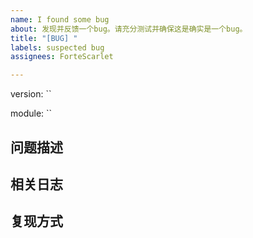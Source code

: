 ```yaml
---
name: I found some bug
about: 发现并反馈一个bug。请充分测试并确保这是确实是一个bug。
title: "[BUG] "
labels: suspected bug
assignees: ForteScarlet

---
```


<!--反馈前请仔细翻阅其他issue以确保没有其他issue提及相关内容。 -->
<!-- 就算你在群里反馈过也要认真填写哦 -->

version: `` <!-- 反馈的版本。请确保在最新版下测试。 -->

<!-- 
    反馈的模块。例如：component-mirai（组件）、core（核心）、http-client-ktor（http请求模板ktor实现）。如果你不知道具体是什么模块，可以不填。
 -->
module: `` 


## 问题描述
<!-- 尽量详细的描述你的问题 -->


## 相关日志
<!-- 出现错误或者异常情况时的相关DEBUG日志。尽量不要用图片，github经常无法显示图片。 -->


## 复现方式
<!-- 如何复现此问题。 -->
